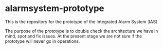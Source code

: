 # alarmsystem-prototype
This is the repository for the prototype of the Integrated Alarm System (IAS)

The purpose of the prototype is to double check the architecture we have in mind, spot and fix issues.
At the present stage we are not sure if the prototype will never go in operations.
